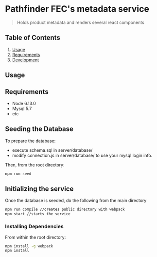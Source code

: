 # Pathfinder FEC's metadata service

> Holds product metadata and renders several react components


## Table of Contents

1. [Usage](#Usage)
1. [Requirements](#requirements)
1. [Development](#development)

## Usage



## Requirements

- Node 6.13.0
- Mysql 5.7
- etc


## Seeding the Database

To prepare the database:
- execute schema.sql in server/database/
- modify connection.js in server/database/ to use your mysql login info.

Then, from the root directory:

```sh
npm run seed
```

## Initializing the service

Once the database is seeded, do the following from the main directory

```sh
npm run compile //creates public directory with webpack
npm start //starts the service
```

### Installing Dependencies

From within the root directory:

```sh
npm install -g webpack
npm install
```
